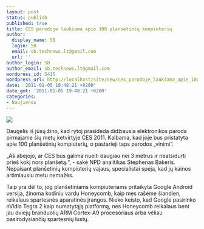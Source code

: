 ```yaml
---
layout: post
status: publish
published: true
title: CES parodoje laukiama apie 100 planšetinių kompiuterių
author:
  display_name: SB
  login: SB
  email: sb.technews.lt@gmail.com
  url: ''
author_login: SB
author_email: sb.technews.lt@gmail.com
wordpress_id: 5415
wordpress_url: http://localhost/site/new/ces_parodoje_laukiama_apie_100_plansetiniu_kompiuteriu/
date: '2011-01-05 19:48:21 +0200'
date_gmt: '2011-01-05 19:48:21 +0200'
categories:
- Naujienos
---
```

<div class="imgright"><img src="http://technews.lt/upload/acer-announces-two-honeycomb-tablets-one-huge-smartphone-and-their-own-app-store_1.jpg"  /></div>
<p>Daugelis iš jūsų žino, kad rytoj prasideda didžiausia elektronikos paroda pirmajame šių metų ketvirtyje CES 2011. Kalbama, kad joje bus pristatyta apie 100 planšetinių kompiuterių, o pastarieji taps parodos „vinimi“.</p>
<p>„Aš abejojo, ar CES bus galima nueiti daugiau nei 3 metrus ir neatsidurti prieš kokį nors planšetą.“, - sakė NPD analitikas Stephenas Bakeris. Nepaisant planšetinių kompiuterių vajaus, specialistai spėja, kad jų kainos artimiausiu metu nemažės.</p>
<p>Taip yra dėl to, jog planšetiniams kompiuteriams pritaikyta Google Android versija, žinoma kodiniu vardu Honeycomb, kaip mes rašėme šiandien, reikalaus spartesnės aparatinės įrangos. Nieko keisto, kad Google pasirinko nVidia Tegra 2 kaip numatytąją platformą, nes Honeycomb reikalaus bent jau dviejų branduolių ARM Cortex-A9 procesoriaus arba vėliau pasirodysiančių spartesnių lustų.<br /></p>
